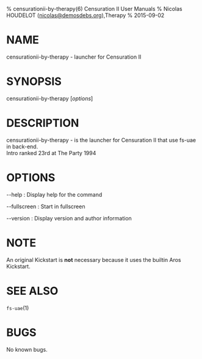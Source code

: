 % censurationii-by-therapy(6) Censuration II User Manuals
% Nicolas HOUDELOT (nicolas@demosdebs.org),Therapy
% 2015-09-02

# NAME
censurationii-by-therapy - launcher for Censuration II

# SYNOPSIS
censurationii-by-therapy [*options*]

# DESCRIPTION
censurationii-by-therapy - is the launcher for Censuration II that use fs-uae in back-end.  
Intro ranked 23rd at The Party 1994

# OPTIONS
\--help
:   Display help for the command

\--fullscreen
:   Start in fullscreen

\--version
:   Display version and author information

# NOTE
An original Kickstart is **not** necessary because it uses the builtin Aros Kickstart.

# SEE ALSO
`fs-uae`(1)

# BUGS
No known bugs.

